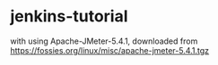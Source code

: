 # jenkins-tutorial

with using Apache-JMeter-5.4.1, downloaded from <https://fossies.org/linux/misc/apache-jmeter-5.4.1.tgz>
